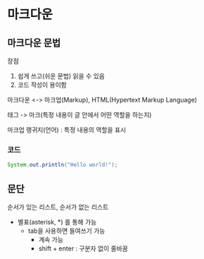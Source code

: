 # 마크다운

## 마크다운 문법

장점

1. 쉽게 쓰고(쉬운 문법) 읽을 수 있음
2. 코드 작성이 용이함



마크다운 <-> 마크업(Markup), HTML(Hypertext Markup Language)

태그 -> 마크(특정 내용이 글 안에서 어떤 역할을 하는지)

마크업 랭귀지(언어) : 특정 내용의 역할을 표시



### 코드

```java
System.out.println("Hello world!");
```

## 문단

순서가 있는 리스트, 순서가 없는 리스트

* 별표(asterisk, *) 를 통해 가능
  * tab을 사용하면 들여쓰기 가능
    * 계속 가능
    * shift + enter : 구분자 없이 줄바꿈
